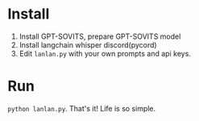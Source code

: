# Install
1. Install GPT-SOVITS, prepare GPT-SOVITS model
1. Install langchain whisper discord(pycord)
1. Edit `lanlan.py` with your own prompts and api keys. 

# Run
`python lanlan.py`. That's it! Life is so simple.
